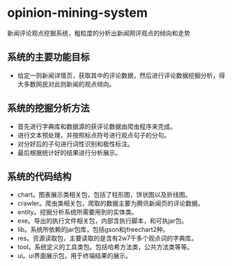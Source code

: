 # opinion-mining-system
新闻评论观点挖掘系统，粗粒度的分析出新闻网评观点的倾向和走势

## 系统的主要功能目标
* 给定一则新闻详情页，获取其中的评论数据，然后进行评论数据挖掘分析，得大多数网民对此则新闻的观点倾向。

## 系统的挖掘分析方法
* 首先进行字典库和数据源的获评论数据由爬虫程序来完成。
* 进行文本预处理，并按照标点符号进行观点句子的分句。
* 对分好后的子句进行词性识别和极性标注。
* 最后根据统计好的结果进行分析展示。

## 系统的代码结构
* chart。图表展示类相关包，包括了柱形图，饼状图以及折线图。
* crawler。爬虫类相关包，爬取的数据主要为腾讯新闻页的评论数据。
* entity。挖掘分析系统所需要用到的实体类。
* exe。导出的执行文件相关包，内部含执行脚本，和可执jar包。
* lib。系统所依赖的jar包库，包括gson和jfreechart2种。
* res。资源读取包，主要读取的是含有2w7千多个观点词的字典库。
* tool。系统定义的工具类包。包括哈希方法类，公共方法类等等。
* ui。ui界面展示包，用于终端结果的展示。
